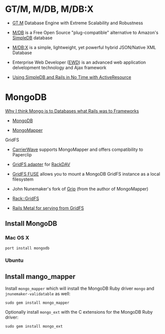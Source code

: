 # GT/M, M/DB, M/DB:X

  * [GT.M](http://fis-gtm.com) Database Engine with Extreme Scalability and Robustness

  * [M/DB](http://gradvs1.mgateway.com/main/?path=mdb)
    is a Free Open Source "plug-compatible" alternative to
    Amazon's [SimpleDB](http://aws.amazon.com/simpledb/) database

  * [M/DB:X](http://gradvs1.mgateway.com/main/?path=mdbx)
    is a simple, lightweight, yet powerful hybrid JSON/Native XML Database

  * Enterprise Web Developer ([EWD](http://gradvs1.mgateway.com/main/?path=ewd))
    is an advanced web application delvelopment technology and Ajax framework

  * [Using SimpleDB and Rails in No Time with ActiveResource](http://developer.amazonwebservices.com/connect/entry.jspa?externalID=1242)

# MongoDB

[Why I think Mongo is to Databases what Rails was to Frameworks](http://railstips.org/2009/12/18/why-i-think-mongo-is-to-databases-what-rails-was-to-frameworks)

  * [MongoDB](http://www.mongodb.org/)

  * [MongoMapper](http://mongomapper.com/)

GridFS

  * [CarrierWave](http://github.com/jnicklas/carrierwave/)
    supports MongoMapper and offers compatibility to Paperclip

  * [GridFS adapter](http://github.com/retro/gridfs-rackdav) for
    [RackDAV](http://github.com/georgi/rack_dav)

  * [GridFS FUSE](http://github.com/mikejs/gridfs-fuse/) allows you to mount
    a MongoDB GridFS instance as a local filesystem

  * John Nunemaker's fork of [Grip](http://github.com/jnunemaker/grip)
    (from the author of MongoMapper)

  * [Rack::GridFS](http://github.com/skinandbones/rack-gridfs/)

  * [Rails Metal for serving from GridFS](http://github.com/twoism/metal_grid_fs/)

## Install MongoDB

### Mac OS X

    port install mongodb

### Ubuntu

## Install mango\_mapper

Install `mongo_mapper` which will install the MongoDB Ruby driver `mongo`
and `jnunemaker-validatable` as well:

    sudo gem install mongo_mapper

Optionally install `mongo_ext` with the C extensions for the
MongoDB Ruby driver:

    sudo gem install mongo_ext
